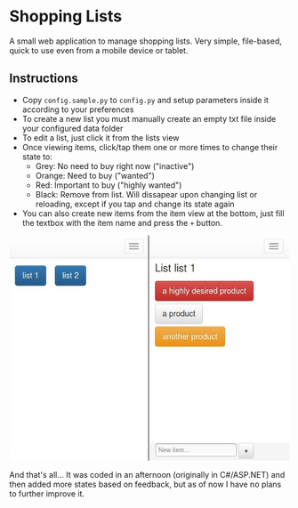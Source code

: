 Shopping Lists
==============

A small web application to manage shopping lists. Very simple, file-based, quick to use even from a mobile device or tablet.

## Instructions

- Copy `config.sample.py` to `config.py` and setup parameters inside it according to your preferences
- To create a new list you must manually create an empty txt file inside your configured data folder
- To edit a list, just click it from the lists view
- Once viewing items, click/tap them one or more times to change their state to:
    - Grey: No need to buy right now ("inactive")
    - Orange: Need to buy ("wanted")
    - Red: Important to buy ("highly wanted")
    - Black: Remove from list. Will dissapear upon changing list or reloading, except if you tap and change its state again
- You can also create new items from the item view at the bottom, just fill the textbox with the item name and press the `+` button.

![Screenshots](screenshot.jpg)

And that's all... It was coded in an afternoon (originally in C#/ASP.NET) and then added more states based on feedback, but as of now I have no plans to further improve it.